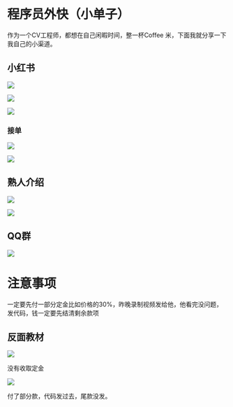 
# 程序员外快（小单子）

作为一个CV工程师，都想在自己闲暇时间，整一杯Coffee 米，下面我就分享一下我自己的小渠道。

## 小红书

![](img/img.png)

![](img/img_1.png)

![](img/img_5.png)


### 接单

![](img/img_3.png)

![](img/img_4.png)

## 熟人介绍 

![](img/img_6.png)

![](img/img_7.png)

## QQ群

![](img/img_9.png)


# 注意事项

一定要先付一部分定金比如价格的30%，昨晚录制视频发给他，他看完没问题，发代码，钱一定要先结清剩余款项 

## 反面教材


![](img/img_8.png)


没有收取定金

![](img/img_10.png)

付了部分款，代码发过去，尾款没发。
